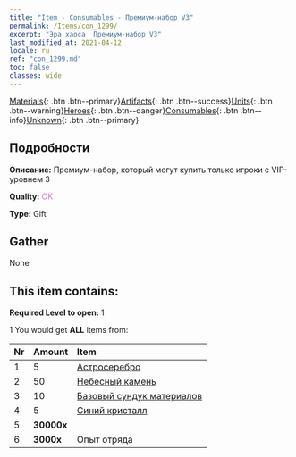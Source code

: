 ```yaml
---
title: "Item - Consumables - Премиум-набор V3"
permalink: /Items/con_1299/
excerpt: "Эра хаоса  Премиум-набор V3"
last_modified_at: 2021-04-12
locale: ru
ref: "con_1299.md"
toc: false
classes: wide
---
```

 [Materials](/ru/Items/){: .btn .btn--primary}[Artifacts](/ru/Items/Artifacts/){: .btn .btn--success}[Units](/ru/Items/Units/){: .btn .btn--warning}[Heroes](/ru/Items/Heroes/){: .btn .btn--danger}[Consumables](/ru/Items/Consumables/){: .btn .btn--info}[Unknown](/ru/Items/Unknown/){: .btn .btn--primary}

## Подробности
 **Описание:** Премиум-набор, который могут купить только игроки с VIP-уровнем 3

 **Quality:** <span style="color: #DA70D6">OK</span>

 **Type:** Gift

## Gather

  None

## This item contains:

 **Required Level to open:** 1

 1 You would get **ALL** items  from:

  | Nr | Amount |     Item    |
  |:---|:-------|:------------|
  | 1 | 5 | [Астросеребро](/ru/Items/con_969/) | 
  | 2 | 50 | [Небесный камень](/ru/Items/art_188/) | 
  | 3 | 10 | [Базовый сундук материалов](/ru/Items/con_756/) | 
  | 4 | 5 | [Синий кристалл](/ru/Items/con_716/) | 
  | 5 |  **30000x** | <i class="fas fa-coins"/> |  | 
  | 6 |  **3000x** | Опыт отряда |  | 
